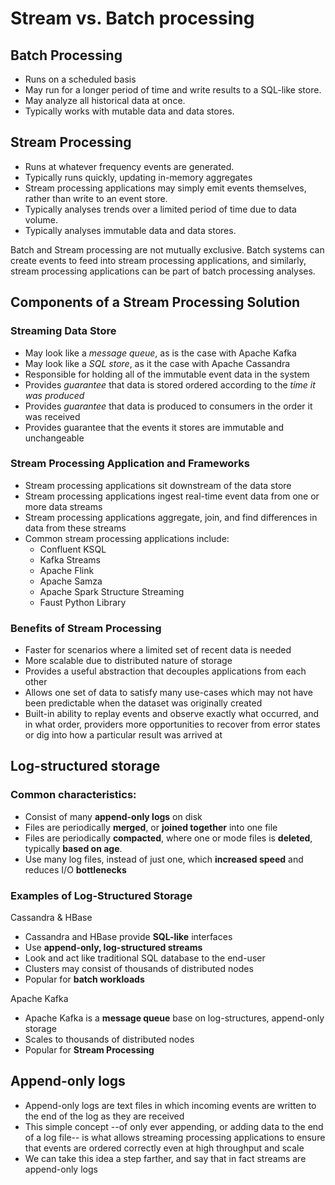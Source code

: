 # Stream vs. Batch processing

## Batch Processing

* Runs on a scheduled basis
* May run for a longer period of time and write results to a SQL-like store.
* May analyze all historical data at once.
* Typically works with mutable data and data stores.

## Stream Processing

* Runs at whatever frequency events are generated.
* Typically runs quickly, updating in-memory aggregates
* Stream processing applications may simply emit events themselves, rather than write to an event store.
* Typically analyses trends over a limited period of time due to data volume.
* Typically analyses immutable data and data stores.

Batch and Stream processing are not mutually exclusive. Batch systems can create events to feed into stream processing applications, and similarly, stream processing applications can be part of batch processing analyses.

## Components of a Stream Processing Solution

### Streaming Data Store

* May look like a _message queue_, as is the case with Apache Kafka
* May look like a _SQL store_, as it the case with Apache Cassandra
* Responsible for holding all of the immutable event data in the system
* Provides _guarantee_ that data is stored ordered according to the _time it was produced_
* Provides _guarantee_ that data is produced to consumers in the order it was received
* Provides guarantee that the events it stores are immutable and unchangeable

### Stream Processing Application and Frameworks

* Stream processing applications sit downstream of the data store
* Stream processing applications ingest real-time event data from one or more data streams
* Stream processing applications aggregate, join, and find differences in data from these streams
* Common stream processing applications include:
    * Confluent KSQL
    * Kafka Streams
    * Apache Flink
    * Apache Samza
    * Apache Spark Structure Streaming
    * Faust Python Library

### Benefits of Stream Processing

* Faster for scenarios where a limited set of recent data is needed
* More scalable due to distributed nature of storage
* Provides a useful abstraction that decouples applications from each other
* Allows one set of data to satisfy many use-cases which may not have been predictable when the dataset was originally created
* Built-in ability to replay events and observe exactly what occurred, and in what order, providers more opportunities to recover from error states or dig into how a particular result was arrived at


## Log-structured storage

### Common characteristics:

* Consist of many **append-only logs** on disk
* Files are periodically **merged**, or **joined together** into one file
* Files are periodically **compacted**, where one or mode files is **deleted**, typically **based on age**.
* Use many log files, instead of just one, which **increased speed** and reduces I/O **bottlenecks**

### Examples of Log-Structured Storage

Cassandra & HBase

* Cassandra and HBase provide **SQL-like** interfaces
* Use **append-only, log-structured streams**
* Look and act like traditional SQL database to the end-user
* Clusters may consist of thousands of distributed nodes
* Popular for **batch workloads**

Apache Kafka

* Apache Kafka is a **message queue** base on log-structures, append-only storage
* Scales to thousands of distributed nodes
* Popular for **Stream Processing**

## Append-only logs

* Append-only logs are text files in which incoming events are written to the end of the log as they are received
* This simple concept --of only ever appending, or adding data to the end of a log file-- is what allows streaming processing applications to ensure that events are ordered correctly even at high throughput and scale
* We can take this idea a step farther, and say that in fact streams are append-only logs 





